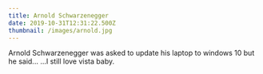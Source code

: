 ```yaml
---
title: Arnold Schwarzenegger
date: 2019-10-31T12:31:22.500Z
thumbnail: /images/arnold.jpg
---
```


Arnold Schwarzenegger was asked to update his laptop to windows 10 but he said...
...I still love vista baby.
